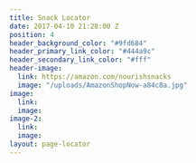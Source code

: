 ```yaml
---
title: Snack Locator
date: 2017-04-10 21:28:00 Z
position: 4
header_background_color: "#9fd684"
header_primary_link_color: "#444a9c"
header_secondary_link_color: "#fff"
header-image:
  link: https://amazon.com/nourishsnacks
  image: "/uploads/AmazonShopNow-a84c8a.jpg"
image:
  link: 
  image: 
image-2:
  link: 
  image: 
layout: page-locator
---
```


